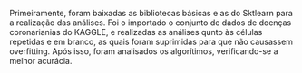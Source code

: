 Primeiramente, foram baixadas as bibliotecas básicas e as do Sktlearn para a realização das análises. Foi o importado o conjunto de dados de doenças coronarianias do KAGGLE, 
e realizadas as análises qunto às células repetidas e em branco, as quais foram suprimidas para que não causassem overfitting. Após isso, foram analisados os algorítimos, verificando-se a melhor acurácia.
